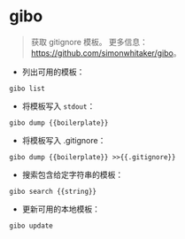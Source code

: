 # gibo

> 获取 gitignore 模板。
> 更多信息：<https://github.com/simonwhitaker/gibo>。

- 列出可用的模板：

`gibo list`

- 将模板写入 `stdout`：

`gibo dump {{boilerplate}}`

- 将模板写入 .gitignore：

`gibo dump {{boilerplate}} >>{{.gitignore}}`

- 搜索包含给定字符串的模板：

`gibo search {{string}}`

- 更新可用的本地模板：

`gibo update`